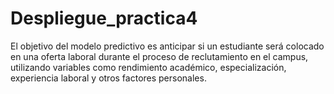 # Despliegue_practica4
El objetivo del modelo predictivo es anticipar si un estudiante será colocado en una oferta laboral durante el proceso de reclutamiento en el campus, utilizando variables como rendimiento académico, especialización, experiencia laboral y otros factores personales.
